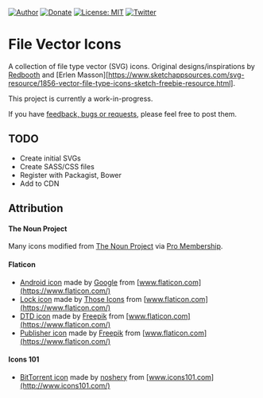 [![Author](https://img.shields.io/badge/author-Daniel%20M.%20Hendricks-blue.svg)](https://www.danhendricks.com)
[![Donate](https://img.shields.io/badge/Donate-PayPal-green.svg)](https://paypal.me/danielhendricks)
[![License: MIT](https://img.shields.io/badge/License-MIT-yellow.svg)](https://opensource.org/licenses/MIT)
[![Twitter](https://img.shields.io/twitter/url/https/github.com/dmhendricks/file-icon-vectors.svg?style=social)](https://twitter.com/danielhendricks)

# File Vector Icons

A collection of file type vector (SVG) icons. Original designs/inspirations by [Redbooth](https://github.com/redbooth/free-file-icons) and [Erlen Masson][https://www.sketchappsources.com/svg-resource/1856-vector-file-type-icons-sketch-freebie-resource.html].

This project is currently a work-in-progress.

If you have [feedback, bugs or requests](https://github.com/dmhendricks/file-icon-vectors/issues), please feel free to post them.

## TODO

* Create initial SVGs
* Create SASS/CSS files
* Register with Packagist, Bower
* Add to CDN

## Attribution

#### The Noun Project

Many icons modified from [The Noun Project](https://thenounproject.com/) via [Pro Membership](https://thenounproject.com/dmhendricks/).

#### Flaticon

* [Android icon](https://www.flaticon.com/free-icon/android-logo_61120) made by [Google](https://www.flaticon.com/authors/google) from [www.flaticon.com](https://www.flaticon.com/)
* [Lock icon](https://www.flaticon.com/free-icon/lock_483408) made by [Those Icons](https://www.flaticon.com/authors/those-icons) from [www.flaticon.com](https://www.flaticon.com/)
* [DTD icon](https://www.flaticon.com/free-icon/dtd-file-format-extension_29547) made by [Freepik](https://www.flaticon.com/authors/freepik) from [www.flaticon.com](https://www.flaticon.com/)
* [Publisher icon](https://www.flaticon.com/free-icon/microsoft-publisher_2118) made by [Freepik](https://www.flaticon.com/authors/freepik) from [www.flaticon.com](https://www.flaticon.com/)

#### Icons 101

* [BitTorrent icon](http://www.icons101.com/icon/id_73504/setid_2388/Minimalist_Black_Icons__WIP_by_noshery/bittorrent) made by [noshery](http://www.icons101.com/artist/id_2388/noshery) from [www.icons101.com](http://www.icons101.com/)
